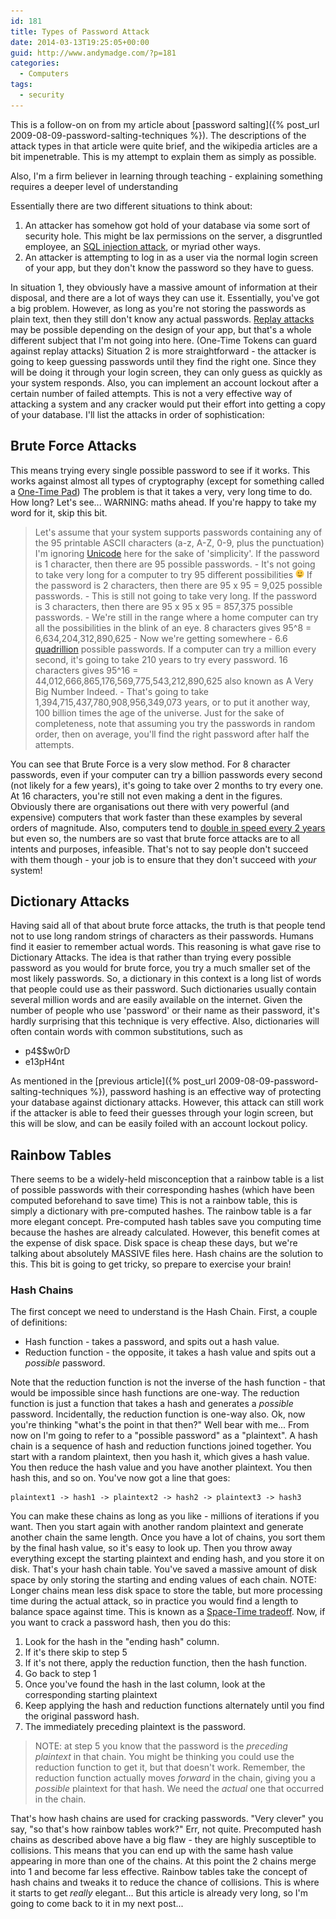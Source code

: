 ```yaml
---
id: 181
title: Types of Password Attack
date: 2014-03-13T19:25:05+00:00
guid: http://www.andymadge.com/?p=181
categories:
  - Computers
tags:
  - security
---
```

This is a follow-on on from my article about [password salting]({% post_url 2009-08-09-password-salting-techniques %}). The descriptions of the attack types in that article were quite brief, and the wikipedia articles are a bit impenetrable. This is my attempt to explain them as simply as possible.

Also, I'm a firm believer in learning through teaching - explaining something requires a deeper level of understanding

Essentially there are two different situations to think about:

  1. An attacker has somehow got hold of your database via some sort of security hole. This might be lax permissions on the server, a disgruntled employee, an [SQL injection attack](http://en.wikipedia.org/wiki/SQL_injection), or myriad other ways.
  2. An attacker is attempting to log in as a user via the normal login screen of your app, but they don't know the password so they have to guess.

In situation 1, they obviously have a massive amount of information at their disposal, and there are a lot of ways they can use it. Essentially, you've got a big problem. However, as long as you're not storing the passwords as plain text, then they still don't know any actual passwords. [Replay attacks](http://en.wikipedia.org/wiki/Replay_attack) may be possible depending on the design of your app, but that's a whole different subject that I'm not going into here. (One-Time Tokens can guard against replay attacks) Situation 2 is more straightforward - the attacker is going to keep guessing passwords until they find the right one. Since they will be doing it through your login screen, they can only guess as quickly as your system responds. Also, you can implement an account lockout after a certain number of failed attempts. This is not a very effective way of attacking a system and any cracker would put their effort into getting a copy of your database. I'll list the attacks in order of sophistication:

## Brute Force Attacks

This means trying every single possible password to see if it works. This works against almost all types of cryptography (except for something called a [One-Time Pad](http://en.wikipedia.org/wiki/One-time_pad)) The problem is that it takes a very, very long time to do. How long? Let's see... WARNING: maths ahead. If you're happy to take my word for it, skip this bit.

> Let's assume that your system supports passwords containing any of the 95 printable ASCII characters (a-z, A-Z, 0-9, plus the punctuation) I'm ignoring [Unicode](http://en.wikipedia.org/wiki/Unicode) here for the sake of 'simplicity'. If the password is 1 character, then there are 95 possible passwords. - It's not going to take very long for a computer to try 95 different possibilities <img src="/assets/images/simple-smile.png" alt=":-)" style="height: 1em; max-height: 1em;" /> If the password is 2 characters, then there are 95 x 95 = 9,025 possible passwords. - This is still not going to take very long. If the password is 3 characters, then there are 95 x 95 x 95 = 857,375 possible passwords. - We're still in the range where a home computer can try all the possibilities in the blink of an eye. 8 characters gives 95^8 = 6,634,204,312,890,625 - Now we're getting somewhere - 6.6 [quadrillion](http://en.wikipedia.org/wiki/Quadrillion "Quadrillion") possible passwords. If a computer can try a million every second, it's going to take 210 years to try every password. 16 characters gives 95^16 = 44,012,666,865,176,569,775,543,212,890,625 also known as A Very Big Number Indeed. - That's going to take 1,394,715,437,780,908,956,349,073 years, or to put it another way, 100 billion times the age of the universe. Just for the sake of completeness, note that assuming you try the passwords in random order, then on average, you'll find the right password after half the attempts.

You can see that Brute Force is a very slow method. For 8 character passwords, even if your computer can try a billion passwords every second (not likely for a few years), it's going to take over 2 months to try every one. At 16 characters, you're still not even making a dent in the figures. Obviously there are organisations out there with very powerful (and expensive) computers that work faster than these examples by several orders of magnitude. Also, computers tend to [double in speed every 2 years](http://en.wikipedia.org/wiki/Moore's_law) but even so, the numbers are so vast that brute force attacks are to all intents and purposes, infeasible. That's not to say people don't succeed with them though - your job is to ensure that they don't succeed with _your_ system!

## **Dictionary Attacks**

Having said all of that about brute force attacks, the truth is that people tend not to use long random strings of characters as their passwords. Humans find it easier to remember actual words. This reasoning is what gave rise to Dictionary Attacks. The idea is that rather than trying every possible password as you would for brute force, you try a much smaller set of the most likely passwords. So, a dictionary in this context is a long list of words that people could use as their password. Such dictionaries usually contain several million words and are easily available on the internet. Given the number of people who use 'password' or their name as their password, it's hardly surprising that this technique is very effective. Also, dictionaries will often contain words with common substitutions, such as

  * p4$$w0rD
  * e13pH4nt

As mentioned in the [previous article]({% post_url 2009-08-09-password-salting-techniques %}), password hashing is an effective way of protecting your database against dictionary attacks. However, this attack can still work if the attacker is able to feed their guesses through your login screen, but this will be slow, and can be easily foiled with an account lockout policy.

## Rainbow Tables

There seems to be a widely-held misconception that a rainbow table is a list of possible passwords with their corresponding hashes (which have been computed beforehand to save time) This is not a rainbow table, this is simply a dictionary with pre-computed hashes. The rainbow table is a far more elegant concept. Pre-computed hash tables save you computing time because the hashes are already calculated. However, this benefit comes at the expense of disk space. Disk space is cheap these days, but we're talking about absolutely MASSIVE files here. Hash chains are the solution to this. This bit is going to get tricky, so prepare to exercise your brain!

### Hash Chains

The first concept we need to understand is the Hash Chain. First, a couple of definitions:

  * Hash function - takes a password, and spits out a hash value.
  * Reduction function - the opposite, it takes a hash value and spits out a _possible_ password.

Note that the reduction function is not the inverse of the hash function - that would be impossible since hash functions are one-way. The reduction function is just a function that takes a hash and generates a _possible_ password. Incidentally, the reduction function is one-way also. Ok, now you're thinking "what's the point in that then?" Well bear with me... From now on I'm going to refer to a "possible password" as a "plaintext". A hash chain is a sequence of hash and reduction functions joined together. You start with a random plaintext, then you hash it, which gives a hash value. You then reduce the hash value and you have another plaintext. You then hash this, and so on. You've now got a line that goes:

    plaintext1 -> hash1 -> plaintext2 -> hash2 -> plaintext3 -> hash3

You can make these chains as long as you like - millions of iterations if you want. Then you start again with another random plaintext and generate another chain the same length. Once you have a lot of chains, you sort them by the final hash value, so it's easy to look up. Then you throw away everything except the starting plaintext and ending hash, and you store it on disk. That's your hash chain table. You've saved a massive amount of disk space by only storing the starting and ending values of each chain. NOTE: Longer chains mean less disk space to store the table, but more processing time during the actual attack, so in practice you would find a length to balance space against time. This is known as a [Space-Time tradeoff](http://en.wikipedia.org/wiki/Space-time_tradeoff). Now, if you want to crack a password hash, then you do this:

  1. Look for the hash in the "ending hash" column.
  2. If it's there skip to step 5
  3. If it's not there, apply the reduction function, then the hash function.
  4. Go back to step 1
  5. Once you've found the hash in the last column, look at the corresponding starting plaintext
  6. Keep applying the hash and reduction functions alternately until you find the original password hash.
  7. The immediately preceding plaintext is the password.

> NOTE: at step 5 you know that the password is the _preceding plaintext_ in that chain. You might be thinking you could use the reduction function to get it, but that doesn't work. Remember, the reduction function actually moves _forward_ in the chain, giving you a _possible_ plaintext for that hash. We need the _actual_ one that occurred in the chain.

That's how hash chains are used for cracking passwords. "Very clever" you say, "so that's how rainbow tables work?" Err, not quite. Precomputed hash chains as described above have a big flaw - they are highly susceptible to collisions. This means that you can end up with the same hash value appearing in more than one of the chains. At this point the 2 chains merge into 1 and become far less effective. Rainbow tables take the concept of hash chains and tweaks it to reduce the chance of collisions. This is where it starts to get _really_ elegant... But this article is already very long, so I'm going to come back to it in my next post...
